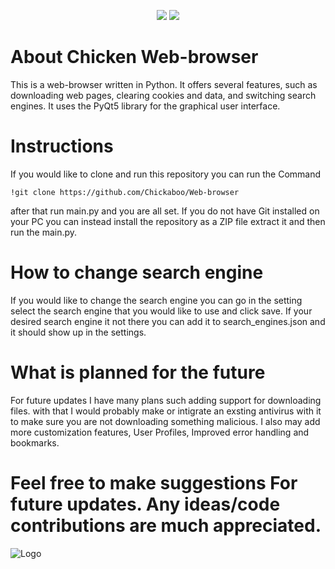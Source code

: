 <p align="center">

  <img src="https://img.shields.io/badge/Python-v3.7%2B-blue">

  <img src="https://komarev.com/ghpvc/?username=Chickaboo-X&label=Views&color=blue&style=plastic">

</p>

# About Chicken Web-browser

This is a web-browser written in Python. It offers several features, such as downloading web pages, clearing cookies and data, and switching search engines. It uses the PyQt5 library for the graphical user interface.

# Instructions

If you would like to clone and run this repository you can run the Command 

```
!git clone https://github.com/Chickaboo/Web-browser
```

after that run main.py and you are all set.
If you do not have Git installed on your PC you can instead install the repository as a ZIP file extract it and then run the main.py.

# How to change search engine

If you would like to change the search engine you can go in the setting select the search engine that you would like to use and click save. If your desired search engine it not there you can add it to search_engines.json and it should show up in the settings.

# What is planned for the future

For future updates I have many plans such adding support for downloading files. with that I would probably make or intigrate an exsting antivirus with it to make sure you are not downloading something malicious. I also may add more customization features, User Profiles, Improved error handling and bookmarks.

# Feel free to make suggestions For future updates. Any ideas/code contributions are much appreciated. 

![Logo](https://github.com/Chickaboo/Web-browser/assets/131608268/92fee69a-fbec-4a97-8bb7-7db6b1f2c75d)
